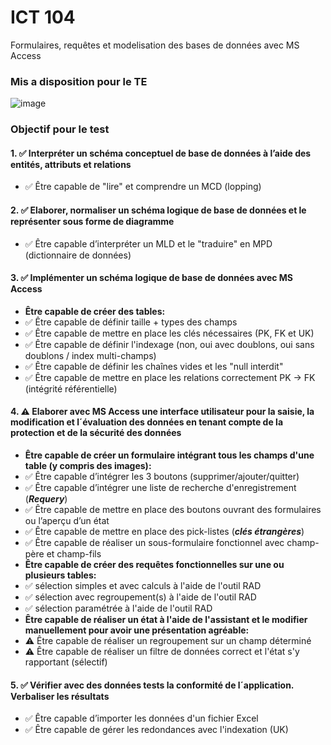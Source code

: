 # ICT 104

Formulaires, requêtes et modelisation des bases de données avec MS Access

### Mis a disposition pour le TE
![image](https://user-images.githubusercontent.com/73474137/157658785-c8ec3a21-7b92-4247-8c33-1604eb063e22.png)

### Objectif pour le test
#### 1. ✅ Interpréter un schéma conceptuel de base de données à l’aide des entités, attributs et relations
- ✅ Être capable de "lire" et comprendre un MCD (lopping)

#### 2. ✅ Elaborer, normaliser un schéma logique de base de données et le représenter sous forme de diagramme
- ✅ Être capable d’interpréter un MLD et le "traduire" en MPD (dictionnaire de données)

#### 3. ✅ Implémenter un schéma logique de base de données avec MS Access

- **Être capable de créer des tables:**
- ✅ Être capable de définir taille + types des champs
- ✅ Être capable de mettre en place les clés nécessaires (PK, FK et UK)
- ✅ Être capable de définir l'indexage (non, oui avec doublons, oui sans doublons / index multi-champs)
- ✅ Être capable de définir les chaînes vides et les "null interdit"
- ✅ Être capable de mettre en place les relations correctement PK -> FK (intégrité référentielle)

#### 4. ⚠ Elaborer avec MS Access une interface utilisateur pour la saisie, la modification et l´évaluation des données en tenant compte de la protection et de la sécurité des données

- **Être capable de créer un formulaire intégrant tous les champs d'une table (y compris des images):**
- ✅ Être capable d’intégrer les 3 boutons (supprimer/ajouter/quitter)
- ✅ Être capable d’intégrer une liste de recherche d'enregistrement (***Requery***)
- ✅ Être capable de mettre en place des boutons ouvrant des formulaires ou l’aperçu d’un état
- ✅ Être capable de mettre en place des pick-listes (***clés étrangères***)
- ✅ Être capable de réaliser un sous-formulaire fonctionnel avec champ-père et champ-fils
- **Être capable de créer des requêtes fonctionnelles sur une ou plusieurs tables:**
- ✅ sélection simples et avec calculs à l'aide de l'outil RAD
- ✅ sélection avec regroupement(s) à l'aide de l'outil RAD
- ✅ sélection paramétrée à l'aide de l'outil RAD
- **Être capable de réaliser un état à l'aide de l'assistant et le modifier manuellement pour avoir une présentation agréable:**
- ⚠ Être capable de réaliser un regroupement sur un champ déterminé
- ⚠ Être capable de réaliser un filtre de données correct et l'état s'y rapportant (sélectif)

#### 5. ✅ Vérifier avec des données tests la conformité de l´application. Verbaliser les résultats

- ✅ Être capable d’importer les données d'un fichier Excel
- ✅ Être capable de gérer les redondances avec l'indexation (UK)
